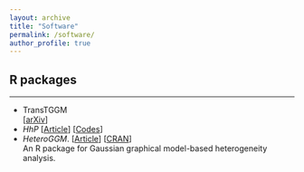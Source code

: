 ```yaml
---
layout: archive
title: "Software"
permalink: /software/
author_profile: true
---
```



## R packages
- - -

- TransTGGM     
[[arXiv](https://arxiv.org/abs/2211.09391)]
- *HhP* [[Article](https://doi.org/10.1111/biom.13544)] [[Codes](https://github.com/Ren-Mingyang/HhP)]
- *HeteroGGM*. [[Article](https://doi.org/10.1093/bioinformatics/btab134)] [[CRAN](https://CRAN.R-project.org/package=HeteroGGM)]  
An R package for Gaussian graphical model-based heterogeneity analysis. 
